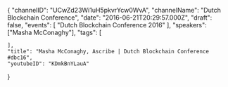 {
    "channelID": "UCwZd23Wi1uH5pkvrYcw0WvA",
    "channelName": "Dutch Blockchain Conference",
    "date": "2016-06-21T20:29:57.000Z",
    "draft": false,
    "events": [
        "Dutch Blockchain Conference 2016"
    ],
    "speakers": ["Masha McConaghy"],
    "tags": [

    ],
    "title": "Masha McConaghy, Ascribe | Dutch Blockchain Conference #dbc16",
    "youtubeID": "KDmkBnYLauA"
}
